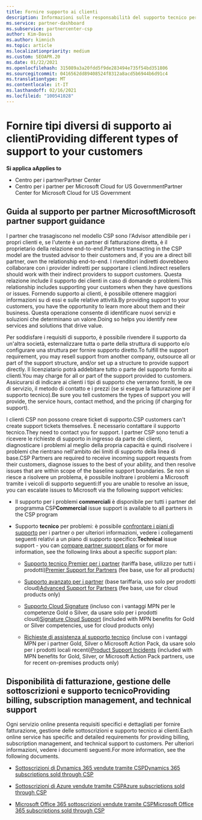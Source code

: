 ```yaml
---
title: Fornire supporto ai clienti
description: Informazioni sulle responsabilità del supporto tecnico per i partner nel programma CSP. Illustra il supporto per la fatturazione, la gestione delle sottoscrizioni e i problemi tecnici.
ms.service: partner-dashboard
ms.subservice: partnercenter-csp
author: Kim-Davis
ms.author: kimnich
ms.topic: article
ms.localizationpriority: medium
ms.custom: SEOAPR.20
ms.date: 01/22/2021
ms.openlocfilehash: 315089a3a20fdd5f9de283494e735f54bd351806
ms.sourcegitcommit: 0416562dd89408524f8312a8acd5b6944b6d91c4
ms.translationtype: MT
ms.contentlocale: it-IT
ms.lasthandoff: 02/16/2021
ms.locfileid: "100541028"
---
```

# <a name="providing-different-types-of-support-to-your-customers"></a><span data-ttu-id="2291f-104">Fornire tipi diversi di supporto ai clienti</span><span class="sxs-lookup"><span data-stu-id="2291f-104">Providing different types of support to your customers</span></span>

<span data-ttu-id="2291f-105">**Si applica a**</span><span class="sxs-lookup"><span data-stu-id="2291f-105">**Applies to**</span></span>

-  <span data-ttu-id="2291f-106">Centro per i partner</span><span class="sxs-lookup"><span data-stu-id="2291f-106">Partner Center</span></span>
-  <span data-ttu-id="2291f-107">Centro per i partner per Microsoft Cloud for US Government</span><span class="sxs-lookup"><span data-stu-id="2291f-107">Partner Center for Microsoft Cloud for US Government</span></span>


## <a name="microsoft-partner-support-guidance"></a><span data-ttu-id="2291f-108">Guida al supporto per partner Microsoft</span><span class="sxs-lookup"><span data-stu-id="2291f-108">Microsoft partner support guidance</span></span>

<span data-ttu-id="2291f-109">I partner che trasagiscono nel modello CSP sono l'Advisor attendibile per i propri clienti e, se l'utente è un partner di fatturazione diretta, è il proprietario della relazione end-to-end.</span><span class="sxs-lookup"><span data-stu-id="2291f-109">Partners transacting in the CSP model are the trusted advisor to their customers and, if you are a direct bill partner, own the relationship end-to-end.</span></span> <span data-ttu-id="2291f-110">I rivenditori indiretti dovrebbero collaborare con i provider indiretti per supportare i clienti.</span><span class="sxs-lookup"><span data-stu-id="2291f-110">Indirect resellers should work with their indirect providers to support customers.</span></span> <span data-ttu-id="2291f-111">Questa relazione include il supporto dei clienti in caso di domande o problemi.</span><span class="sxs-lookup"><span data-stu-id="2291f-111">This relationship includes supporting your customers when they have questions or issues.</span></span> <span data-ttu-id="2291f-112">Fornendo supporto ai clienti, è possibile ottenere maggiori informazioni su di essi e sulle relative attività.</span><span class="sxs-lookup"><span data-stu-id="2291f-112">By providing support to your customers, you have the opportunity to learn more about them and their business.</span></span> <span data-ttu-id="2291f-113">Questa operazione consente di identificare nuovi servizi e soluzioni che determinano un valore.</span><span class="sxs-lookup"><span data-stu-id="2291f-113">Doing so helps you identify new services and solutions that drive value.</span></span>

<span data-ttu-id="2291f-114">Per soddisfare i requisiti di supporto, è possibile rivendere il supporto da un'altra società, esternalizzare tutta o parte della struttura di supporto e/o configurare una struttura per fornire supporto diretto.</span><span class="sxs-lookup"><span data-stu-id="2291f-114">To fulfill the support requirement, you may resell support from another company, outsource all or part of the support structure, and/or set up a structure to provide support directly.</span></span> <span data-ttu-id="2291f-115">Il licenziatario potrà addebitare tutto o parte del supporto fornito ai clienti.</span><span class="sxs-lookup"><span data-stu-id="2291f-115">You may charge for all or part of the support provided to customers.</span></span> <span data-ttu-id="2291f-116">Assicurarsi di indicare ai clienti i tipi di supporto che verranno forniti, le ore di servizio, il metodo di contatto e i prezzi (se si esegue la fatturazione per il supporto tecnico).</span><span class="sxs-lookup"><span data-stu-id="2291f-116">Be sure you tell customers the types of support you will provide, the service hours, contact method, and the pricing (if charging for support).</span></span>

<span data-ttu-id="2291f-117">I clienti CSP non possono creare ticket di supporto.</span><span class="sxs-lookup"><span data-stu-id="2291f-117">CSP customers can't create support tickets themselves.</span></span> <span data-ttu-id="2291f-118">È necessario contattare il supporto tecnico.</span><span class="sxs-lookup"><span data-stu-id="2291f-118">They need to contact you for support.</span></span> <span data-ttu-id="2291f-119">I partner CSP sono tenuti a ricevere le richieste di supporto in ingresso da parte dei clienti, diagnosticare i problemi al meglio della propria capacità e quindi risolvere i problemi che rientrano nell'ambito dei limiti di supporto della linea di base.</span><span class="sxs-lookup"><span data-stu-id="2291f-119">CSP Partners are required to receive incoming support requests from their customers, diagnose issues to the best of your ability, and then resolve issues that are within scope of the baseline support boundaries.</span></span> <span data-ttu-id="2291f-120">Se non si riesce a risolvere un problema, è possibile inoltrare i problemi a Microsoft tramite i veicoli di supporto seguenti:</span><span class="sxs-lookup"><span data-stu-id="2291f-120">If you are unable to resolve an issue, you can escalate issues to Microsoft via the following support vehicles:</span></span>

- <span data-ttu-id="2291f-121">Il supporto per i problemi **commerciali** è disponibile per tutti i partner del programma CSP</span><span class="sxs-lookup"><span data-stu-id="2291f-121">**Commercial** issue support is available to all partners in the CSP program</span></span>

- <span data-ttu-id="2291f-122">Supporto **tecnico** per problemi: è possibile [confrontare i piani di supporto](https://partner.microsoft.com/support/partnersupport) per i partner o per ulteriori informazioni, vedere i collegamenti seguenti relativi a un piano di supporto specifico:</span><span class="sxs-lookup"><span data-stu-id="2291f-122">**Technical** issue support - you can [compare partner support plans](https://partner.microsoft.com/support/partnersupport) or for more information, see the following links  about a specific support plan:</span></span>

  - <span data-ttu-id="2291f-123">[Supporto tecnico Premier per i partner](https://partner.microsoft.com/support/microsoft-services-premier-support) (tariffa base, utilizzo per tutti i prodotti)</span><span class="sxs-lookup"><span data-stu-id="2291f-123">[Premier Support for Partners](https://partner.microsoft.com/support/microsoft-services-premier-support) (fee base, use for all products)</span></span>

  - <span data-ttu-id="2291f-124">[Supporto avanzato per i partner](https://partner.microsoft.com/support/advanced-cloud-support) (base tariffaria, uso solo per prodotti cloud)</span><span class="sxs-lookup"><span data-stu-id="2291f-124">[Advanced Support for Partners](https://partner.microsoft.com/support/advanced-cloud-support) (fee base, use for cloud products only)</span></span>

  - <span data-ttu-id="2291f-125">[Supporto Cloud Signature](manage-your-partner-network-benefits.md) (incluso con i vantaggi MPN per le competenze Gold o Silver, da usare solo per i prodotti cloud)</span><span class="sxs-lookup"><span data-stu-id="2291f-125">[Signature Cloud Support](manage-your-partner-network-benefits.md) (included with MPN benefits for Gold or Silver competencies, use for cloud products only)</span></span>

  - <span data-ttu-id="2291f-126">[Richieste di assistenza al supporto tecnico](manage-your-partner-network-benefits.md) (incluse con i vantaggi MPN per i partner Gold, Silver o Microsoft Action Pack, da usare solo per i prodotti locali recenti)</span><span class="sxs-lookup"><span data-stu-id="2291f-126">[Product Support Incidents](manage-your-partner-network-benefits.md) (included with MPN benefits for Gold, Silver, or Microsoft Action Pack partners, use for recent on-premises products only)</span></span>

## <a name="providing-billing-subscription-management-and-technical-support"></a><span data-ttu-id="2291f-127">Disponibilità di fatturazione, gestione delle sottoscrizioni e supporto tecnico</span><span class="sxs-lookup"><span data-stu-id="2291f-127">Providing billing, subscription management, and technical support</span></span> 

<span data-ttu-id="2291f-128">Ogni servizio online presenta requisiti specifici e dettagliati per fornire fatturazione, gestione delle sottoscrizioni e supporto tecnico ai clienti.</span><span class="sxs-lookup"><span data-stu-id="2291f-128">Each online service has specific and detailed requirements for providing billing, subscription management, and technical support to customers.</span></span> <span data-ttu-id="2291f-129">Per ulteriori informazioni, vedere i documenti seguenti.</span><span class="sxs-lookup"><span data-stu-id="2291f-129">For more information, see the following documents.</span></span>

- [<span data-ttu-id="2291f-130">Sottoscrizioni di Dynamics 365 vendute tramite CSP</span><span class="sxs-lookup"><span data-stu-id="2291f-130">Dynamics 365 subscriptions sold through CSP</span></span>](https://www.microsoftpartnercommunity.com/t5/CSP/Microsoft-Partner-Support-Guidance/m-p/5262#M30)

- [<span data-ttu-id="2291f-131">Sottoscrizioni di Azure vendute tramite CSP</span><span class="sxs-lookup"><span data-stu-id="2291f-131">Azure subscriptions sold through CSP</span></span>](https://www.microsoftpartnercommunity.com/t5/CSP/Microsoft-Partner-Support-Guidance/m-p/5263#M31)

- [<span data-ttu-id="2291f-132">Microsoft Office 365 sottoscrizioni vendute tramite CSP</span><span class="sxs-lookup"><span data-stu-id="2291f-132">Microsoft Office 365 subscriptions sold through CSP</span></span>](https://www.microsoftpartnercommunity.com/t5/CSP/Microsoft-Partner-Support-Guidance/m-p/5264#M32)
